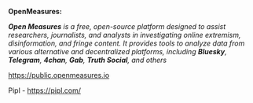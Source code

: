 
**OpenMeasures:**

   ***Open Measures** is a free, open-source platform designed to assist researchers, journalists, and analysts in investigating online extremism, disinformation, and fringe content. It provides tools to analyze data from various alternative and decentralized platforms, including **Bluesky**, **Telegram**, **4chan**, **Gab**, **Truth Social**, and others*

   https://public.openmeasures.io

Pipl - https://pipl.com/

